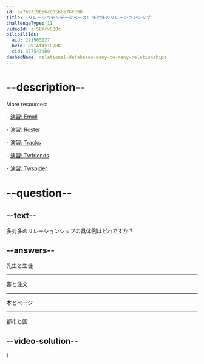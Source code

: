 ```yaml
---
id: 5e7b9f190b6c005b0e76f090
title: 'リレーショナルデータベース: 多対多のリレーションシップ'
challengeType: 11
videoId: z-SBYcvEQOc
bilibiliIds:
  aid: 291965127
  bvid: BV1Af4y1L7BK
  cid: 377543409
dashedName: relational-databases-many-to-many-relationships
---
```


# --description--

More resources:

\- <a href="https://www.youtube.com/watch?v=uQ3Qv1z_Vao" target="_blank" rel="noopener noreferrer nofollow">演習: Email</a>

\- <a href="https://www.youtube.com/watch?v=qEkUEAz8j3o" target="_blank" rel="noopener noreferrer nofollow">演習: Roster</a>

\- <a href="https://www.youtube.com/watch?v=I-E7avcPeSE" target="_blank" rel="noopener noreferrer nofollow">演習: Tracks</a>

\- <a href="https://www.youtube.com/watch?v=RZRAoBFIH6A" target="_blank" rel="noopener noreferrer nofollow">演習: Twfriends</a>

\- <a href="https://www.youtube.com/watch?v=xBaJddvJL4A" target="_blank" rel="noopener noreferrer nofollow">演習: Twspider</a>

# --question--

## --text--

多対多のリレーションシップの具体例はどれですか？

## --answers--

先生と生徒

---

客と注文

---

本とページ

---

都市と国

## --video-solution--

1

